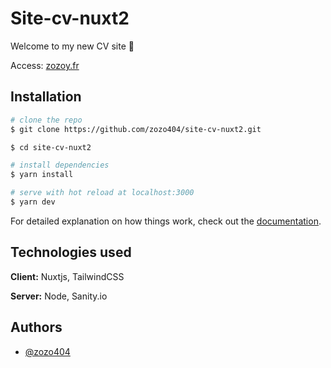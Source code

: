 # Site-cv-nuxt2
Welcome to my new CV site 👋

Access: [zozoy.fr](https://zozoy.fr)
## Installation

```bash
# clone the repo
$ git clone https://github.com/zozo404/site-cv-nuxt2.git

$ cd site-cv-nuxt2

# install dependencies
$ yarn install

# serve with hot reload at localhost:3000
$ yarn dev

```

For detailed explanation on how things work, check out the [documentation](https://nuxtjs.org).


## Technologies used

**Client:** Nuxtjs, TailwindCSS

**Server:** Node, Sanity.io


## Authors

- [@zozo404](https://www.github.com/zozo404)